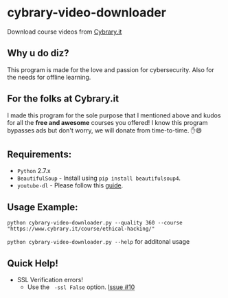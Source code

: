 # cybrary-video-downloader
Download course videos from [Cybrary.it](https://www.cybrary.it/)


## Why u do diz?
This program is made for the love and passion for cybersecurity. Also for the needs for offline learning.


## For the folks at Cybrary.it
I made this program for the sole purpose that I mentioned above and kudos for all the **free and awesome** courses you offered! I know this program bypasses ads but don't worry, we will donate from time-to-time.
:hand::smile:


## Requirements:
- `Python` 2.7.x
- `BeautifulSoup` - Install using `pip install beautifulsoup4`.
- `youtube-dl` - Please follow this [guide](https://rg3.github.io/youtube-dl/download.html).

## Usage Example:
`python cybrary-video-downloader.py --quality 360 --course "https://www.cybrary.it/course/ethical-hacking/"`

`python cybrary-video-downloader.py --help` for additonal usage

## Quick Help!
- SSL Verification errors!
    - Use the ` -ssl False` option. [Issue #10](https://github.com/dinosaurfiles/cybrary-video-downloader/issues/10)
